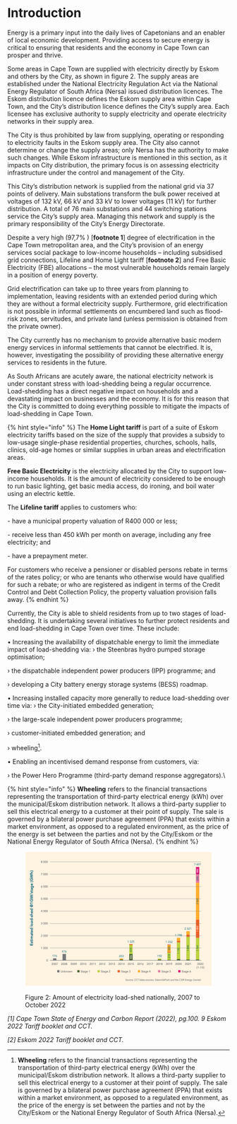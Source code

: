 # Introduction

Energy is a primary input into the daily lives of Capetonians and an enabler of local economic development. Providing access to secure energy is critical to ensuring that residents and the economy in Cape Town can prosper and thrive.

Some areas in Cape Town are supplied with electricity directly by Eskom and others by the City, as shown in figure 2. The supply areas are established under the National Electricity Regulation Act via the National Energy Regulator of South Africa (Nersa) issued distribution licences. The Eskom distribution licence defines the Eskom supply area within Cape Town, and the City’s distribution licence defines the City’s supply area. Each licensee has exclusive authority to supply electricity and operate electricity networks in their supply area.

The City is thus prohibited by law from supplying, operating or responding to electricity faults in the Eskom supply area. The City also cannot determine or change the supply areas; only Nersa has the authority to make such changes. While Eskom infrastructure is mentioned in this section, as it impacts on City distribution, the primary focus is on assessing electricity infrastructure under the control and management of the City.

This City’s distribution network is supplied from the national grid via 37 points of delivery. Main substations transform the bulk power received at voltages of 132 kV, 66 kV and 33 kV to lower voltages (11 kV) for further distribution. A total of 76 main substations and 44 switching stations service the City’s supply area. Managing this network and supply is the primary responsibility of the City’s Energy Directorate.

Despite a very high (97,7% ) \[**footnote 1**] degree of electrification in the Cape Town metropolitan area, and the City’s provision of an energy services social package to low-income households – including subsidised grid connections, Lifeline and Home Light tariff \[**footnote 2**] and Free Basic Electricity (FBE) allocations – the most vulnerable households remain largely in a position of energy poverty.

Grid electrification can take up to three years from planning to implementation, leaving residents with an extended period during which they are without a formal electricity supply. Furthermore, grid electrification is not possible in informal settlements on encumbered land such as flood-risk zones, servitudes, and private land (unless permission is obtained from the private owner).

The City currently has no mechanism to provide alternative basic modern energy services in informal settlements that cannot be electrified. It is, however, investigating the possibility of providing these alternative energy services to residents in the future.

As South Africans are acutely aware, the national electricity network is under constant stress with load-shedding being a regular occurrence. Load-shedding has a direct negative impact on households and a devastating impact on businesses and the economy. It is for this reason that the City is committed to doing everything possible to mitigate the impacts of load-shedding in Cape Town.

{% hint style="info" %}
The **Home Light tariff** is part of a suite of Eskom electricity tariffs based on the size of the supply that provides a subsidy to low-usage single-phase residential properties, churches, schools, halls, clinics, old-age homes or similar supplies in urban areas and electrification areas.

**Free Basic Electricity** is the electricity allocated by the City to support low-income households. It is the amount of electricity considered to be enough to run basic lighting, get basic media access, do ironing, and boil water using an electric kettle.

The **Lifeline tariff** applies to customers who:

\-  have a municipal property valuation of R400 000 or less;

\-  receive less than 450 kWh per month on average, including any free electricity; and&#x20;

\-   have a prepayment meter.

For customers who receive a pensioner or disabled persons rebate in terms of the rates policy; or who are tenants who otherwise would have qualified for such a rebate; or who are registered as indigent in terms of the Credit Control and Debt Collection Policy, the property valuation provision falls away.
{% endhint %}

Currently, the City is able to shield residents from up to two stages of load-shedding. It is undertaking several initiatives to further protect residents and end load-shedding in Cape Town over time. These include:

•       Increasing the availability of dispatchable energy to limit the immediate impact of load-shedding via: › the Steenbras hydro pumped storage optimisation;

›    the dispatchable independent power producers (IPP) programme; and

›    developing a City battery energy storage systems (BESS) roadmap.

•       Increasing installed capacity more generally to reduce load-shedding over time via: ›        the City-initiated embedded generation;

›    the large-scale independent power producers programme;

&#x20;     ›       customer-initiated embedded generation; and

&#x20;     ›      wheeling[^1].

•       Enabling an incentivised demand response from customers, via:

›    the Power Hero Programme (third-party demand response aggregators).\


{% hint style="info" %}
**Wheeling** refers to the financial transactions representing the transportation of third-party electrical energy (kWh) over the municipal/Eskom distribution network. It allows a third-party supplier to sell this electrical energy to a customer at their point of supply. The sale is governed by a bilateral power purchase agreement (PPA) that exists within a market environment, as opposed to a regulated environment, as the price of the energy is set between the parties and not by the City/Eskom or the National Energy Regulator of South Africa (Nersa).
{% endhint %}

<figure><img src="../.gitbook/assets/image (59).png" alt=""><figcaption><p>Figure 2: Amount of electricity load-shed nationally, 2007 to October 2022</p></figcaption></figure>

_\[1] Cape Town State of Energy and Carbon Report (2022), pg.100. 9 Eskom 2022 Tariff booklet and CCT._

_\[2] Eskom 2022 Tariff booklet and CCT._

[^1]: **Wheeling** refers to the financial transactions representing the transportation of third-party electrical energy (kWh) over the municipal/Eskom distribution network. It allows a third-party supplier to sell this electrical energy to a customer at their point of supply. The sale is governed by a bilateral power purchase agreement (PPA) that exists within a market environment, as opposed to a regulated environment, as the price of the energy is set between the parties and not by the City/Eskom or the National Energy Regulator of South Africa (Nersa).
